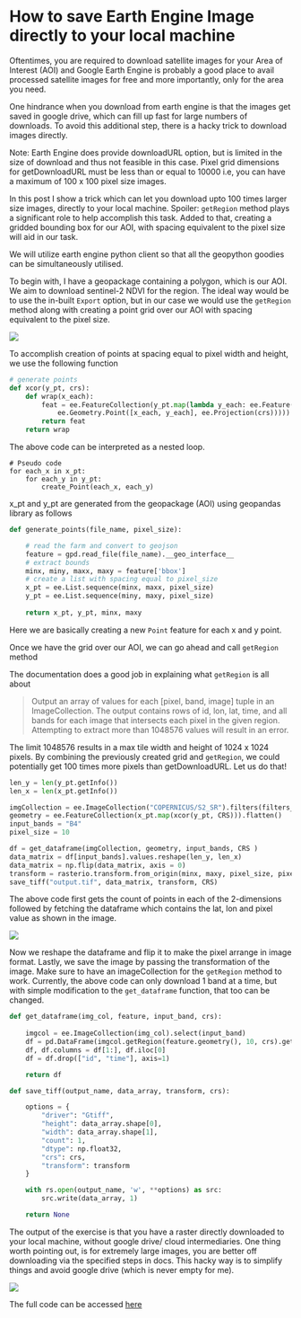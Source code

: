 # How to save Earth Engine Image directly to your local machine

Oftentimes, you are required to download satellite images for your Area of Interest (AOI) and Google Earth Engine is probably a good place to avail processed satellite images for free and more importantly, only for the area you need.

One hindrance when you download from earth engine is that the images get saved in google drive, which can fill up fast for large numbers of downloads. To avoid this additional step, there is a hacky trick to download images directly.

Note: Earth Engine does provide downloadURL option, but is limited in the size of download and thus not feasible in this case. Pixel grid dimensions for getDownloadURL must be less than or equal to 10000 i.e, you can have a maximum of 100 x 100 pixel size images.

In this post I show a trick which can let you download upto 100 times larger size images, directly to your local machine. Spoiler: `getRegion` method plays a significant role to help accomplish this task. Added to that, creating a gridded bounding box for our AOI, with spacing equivalent to the pixel size will aid in our task.

We will utilize earth engine python client so that all the geopython goodies can be simultaneously utilised.

To begin with, I have a geopackage containing a polygon, which is our AOI. We aim to download sentinel-2 NDVI for the region. The ideal way would be to use the in-built `Export` option, but in our case we would use the `getRegion` method along with creating a point grid over our AOI with spacing equivalent to the pixel size.

![](https://i.imgur.com/IA5OTuN.png)

To accomplish creation of points at spacing equal to pixel width and height, we use the following function

```py
# generate points
def xcor(y_pt, crs):
    def wrap(x_each):
        feat = ee.FeatureCollection(y_pt.map(lambda y_each: ee.Feature(
            ee.Geometry.Point([x_each, y_each], ee.Projection(crs)))))
        return feat
    return wrap
```

The above code can be interpreted as a nested loop.
```
# Pseudo code
for each_x in x_pt:
    for each_y in y_pt:
        create_Point(each_x, each_y)
```
x_pt and y_pt are generated from the geopackage (AOI) using geopandas library as follows

```py
def generate_points(file_name, pixel_size):

    # read the farm and convert to geojson
    feature = gpd.read_file(file_name).__geo_interface__
    # extract bounds
    minx, miny, maxx, maxy = feature['bbox']
    # create a list with spacing equal to pixel_size
    x_pt = ee.List.sequence(minx, maxx, pixel_size)
    y_pt = ee.List.sequence(miny, maxy, pixel_size)
   
    return x_pt, y_pt, minx, maxy
```
Here we are basically creating a new `Point` feature for each x and y point.

Once we have the grid over our AOI, we can go ahead and call `getRegion` method

The documentation does a good job in explaining what `getRegion` is all about

>Output an array of values for each [pixel, band, image] tuple in an ImageCollection. The output contains rows of id, lon, lat, time, and all bands for each image that intersects each pixel in the given region. Attempting to extract more than 1048576 values will result in an error.

The limit 1048576 results in a max tile width and height of 1024 x 1024 pixels. By combining the previously created grid and `getRegion`, we could potentially get 100 times more pixels than getDownloadURL. Let us do that!

```py
len_y = len(y_pt.getInfo())
len_x = len(x_pt.getInfo())

imgCollection = ee.ImageCollection("COPERNICUS/S2_SR").filters(filters_to_add)
geometry = ee.FeatureCollection(x_pt.map(xcor(y_pt, CRS))).flatten()
input_bands = "B4"
pixel_size = 10

df = get_dataframe(imgCollection, geometry, input_bands, CRS )
data_matrix = df[input_bands].values.reshape(len_y, len_x)
data_matrix = np.flip(data_matrix, axis = 0)
transform = rasterio.transform.from_origin(minx, maxy, pixel_size, pixel_size)
save_tiff("output.tif", data_matrix, transform, CRS)
```
The above code first gets the count of points in each of the 2-dimensions followed by fetching the dataframe which contains the lat, lon and pixel value as shown in the image.

![](https://i.imgur.com/5SjjW0E.png)

Now we reshape the dataframe and flip it to make the pixel arrange in image format. Lastly, we save the image by passing the transformation of the image. Make sure to have an imageCollection for the `getRegion` method to work. Currently, the above code can only download 1 band at a time, but with simple modification to the `get_dataframe` function, that too can be changed.


```py
def get_dataframe(img_col, feature, input_band, crs):
   
    imgcol = ee.ImageCollection(img_col).select(input_band)
    df = pd.DataFrame(imgcol.getRegion(feature.geometry(), 10, crs).getInfo())
    df, df.columns = df[1:], df.iloc[0]
    df = df.drop(["id", "time"], axis=1)

    return df

def save_tiff(output_name, data_array, transform, crs):

    options = {
        "driver": "Gtiff",
        "height": data_array.shape[0],
        "width": data_array.shape[1],
        "count": 1,
        "dtype": np.float32,
        "crs": crs,
        "transform": transform
    }

    with rs.open(output_name, 'w', **options) as src:
        src.write(data_array, 1)

    return None
```

The output of the exercise is that you have a raster directly downloaded to your local machine, without google drive/ cloud intermediaries. One thing worth pointing out, is for extremely large images, you are better off downloading via the specified steps in docs. This hacky way is to simplify things and avoid google drive (which is never empty for me).

![](https://i.imgur.com/Z8DEJHh.jpg)

The full code can be accessed [here]()



